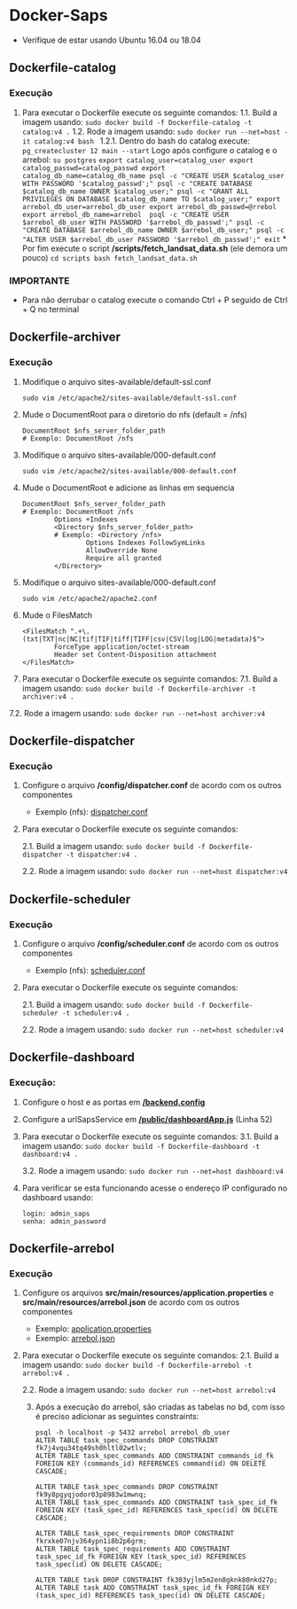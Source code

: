 # Docker-Saps
* Verifique de estar usando Ubuntu 16.04 ou 18.04

## Dockerfile-catalog
### Execução
1. Para executar o Dockerfile execute os seguinte comandos:
   1.1. Build a imagem usando:
       ```
       sudo docker build -f Dockerfile-catalog -t catalog:v4 .
       ```
   1.2. Rode a imagem usando:
       ```
       sudo docker run --net=host -it catalog:v4 bash 
       ```
       1.2.1. Dentro do bash do catalog execute:
             ```
             pg_createcluster 12 main --start
             ```
             Logo após configure o catalog e o arrebol:
             ```
             su postgres
             ```
             ```
             export catalog_user=catalog_user
             export catalog_passwd=catalog_passwd
             export catalog_db_name=catalog_db_name
             psql -c "CREATE USER $catalog_user WITH PASSWORD '$catalog_passwd';"
             psql -c "CREATE DATABASE $catalog_db_name OWNER $catalog_user;"
             psql -c "GRANT ALL PRIVILEGES ON DATABASE $catalog_db_name TO $catalog_user;"
             export arrebol_db_user=arrebol_db_user
             export arrebol_db_passwd=@rrebol
             export arrebol_db_name=arrebol 
             psql -c "CREATE USER $arrebol_db_user WITH PASSWORD '$arrebol_db_passwd';"
             psql -c "CREATE DATABASE $arrebol_db_name OWNER $arrebol_db_user;"
             psql -c "ALTER USER $arrebol_db_user PASSWORD '$arrebol_db_passwd';"
             exit
             ```
             * Por fim execute o script **/scripts/fetch_landsat_data.sh** (ele demora um pouco)
               ```
               cd scripts
               bash fetch_landsat_data.sh
               ```
### IMPORTANTE
* Para não derrubar o catalog execute o comando Ctrl + P seguido de Ctrl + Q no terminal

## Dockerfile-archiver
### Execução
1. Modifique o arquivo sites-available/default-ssl.conf
   ```
   sudo vim /etc/apache2/sites-available/default-ssl.conf
   ```
   
2. Mude o DocumentRoot para o diretorio do nfs (default = /nfs)
   ```
   DocumentRoot $nfs_server_folder_path 
   # Exemplo: DocumentRoot /nfs
   ```
   
3. Modifique o arquivo sites-available/000-default.conf
   ```
   sudo vim /etc/apache2/sites-available/000-default.conf
   ```
   
4. Mude o DocumentRoot e adicione as linhas em sequencia
   ```
   DocumentRoot $nfs_server_folder_path 
   # Exemplo: DocumentRoot /nfs
           Options +Indexes
           <Directory $nfs_server_folder_path>
           # Exemplo: <Directory /nfs>
                   Options Indexes FollowSymLinks
                   AllowOverride None
                   Require all granted
           </Directory>
   ```
   
5. Modifique o arquivo sites-available/000-default.conf
   ```
   sudo vim /etc/apache2/apache2.conf
   ```
   
6. Mude o FilesMatch 
   ```
   <FilesMatch ".+\.(txt|TXT|nc|NC|tif|TIF|tiff|TIFF|csv|CSV|log|LOG|metadata)$">
           ForceType application/octet-stream
           Header set Content-Disposition attachment
   </FilesMatch>
   ```
   
 7. Para executar o Dockerfile execute os seguinte comandos:
   7.1. Build a imagem usando:
        ```
        sudo docker build -f Dockerfile-archiver -t archiver:v4 .
        ```
        
   7.2. Rode a imagem usando:
        ```
        sudo docker run --net=host archiver:v4
        ```
        
## Dockerfile-dispatcher
### Execução
1. Configure o arquivo **/config/dispatcher.conf** de acordo com os outros componentes
   * Exemplo (nfs): [dispatcher.conf](./confs/dispatcher/clean/dispatcher.conf) 
   
2. Para executar o Dockerfile execute os seguinte comandos:

   2.1. Build a imagem usando:
        ```
        sudo docker build -f Dockerfile-dispatcher -t dispatcher:v4 .
        ```
        
   2.2. Rode a imagem usando:
        ```
        sudo docker run --net=host dispatcher:v4
        ```
        
## Dockerfile-scheduler
### Execução
1. Configure o arquivo **/config/scheduler.conf** de acordo com os outros componentes
   * Exemplo (nfs): [scheduler.conf](./confs/scheduler/clean/scheduler.conf) 
   
2. Para executar o Dockerfile execute os seguinte comandos:

   2.1. Build a imagem usando:
        ```
        sudo docker build -f Dockerfile-scheduler -t scheduler:v4 .
        ```
        
   2.2. Rode a imagem usando:
        ```
        sudo docker run --net=host scheduler:v4
        ```
        
## Dockerfile-dashboard
### Execução:
1. Configure o host e as portas em [**/backend.config**](./confs/dashboard/clean/backend.config)

2. Configure a urlSapsService em [**/public/dashboardApp.js**](./confs/dashboard/clean/dashboardApp.js) (Linha 52)

3. Para executar o Dockerfile execute os seguinte comandos:
   3.1. Build a imagem usando:
        ```
        sudo docker build -f Dockerfile-dashboard -t dashboard:v4 .
        ```
        
   3.2. Rode a imagem usando:
        ```
        sudo docker run --net=host dashboard:v4
        ```
        
4. Para verificar se esta funcionando acesse o endereço IP configurado no dashboard usando:
   ```
   login: admin_saps
   senha: admin_password
   ```
   
## Dockerfile-arrebol
### Execução
1. Configure os arquivos **src/main/resources/application.properties** e **src/main/resources/arrebol.json** de acordo com os outros componentes
   * Exemplo: [application.properties](./confs/arrebol/clean/application.properties) 
   * Exemplo: [arrebol.json](./confs/arrebol/clean/arrebol.json)
   
2. Para executar o Dockerfile execute os seguinte comandos:
   2.1. Build a imagem usando:
        ```
        sudo docker build -f Dockerfile-arrebol -t arrebol:v4 .
        ```
        
   2.2. Rode a imagem usando:
        ```
        sudo docker run --net=host arrebol:v4
        ```
        
   3. Após a execução do arrebol, são criadas as tabelas no bd, com isso é preciso adicionar as seguintes constraints:
      ```
      psql -h localhost -p 5432 arrebol arrebol_db_user
      ALTER TABLE task_spec_commands DROP CONSTRAINT fk7j4vqu34tq49sh0hltl02wtlv;
      ALTER TABLE task_spec_commands ADD CONSTRAINT commands_id_fk FOREIGN KEY (commands_id) REFERENCES command(id) ON DELETE CASCADE;

      ALTER TABLE task_spec_commands DROP CONSTRAINT fk9y8pgyqjodor03p8983w1mwnq;
      ALTER TABLE task_spec_commands ADD CONSTRAINT task_spec_id_fk FOREIGN KEY (task_spec_id) REFERENCES task_spec(id) ON DELETE CASCADE;

      ALTER TABLE task_spec_requirements DROP CONSTRAINT fkrxke07njv364ypn1i8b2p6grm;
      ALTER TABLE task_spec_requirements ADD CONSTRAINT task_spec_id_fk FOREIGN KEY (task_spec_id) REFERENCES task_spec(id) ON DELETE CASCADE;

      ALTER TABLE task DROP CONSTRAINT fk303yjlm5m2en8gknk80nkd27p; 
      ALTER TABLE task ADD CONSTRAINT task_spec_id_fk FOREIGN KEY (task_spec_id) REFERENCES task_spec(id) ON DELETE CASCADE;
      ```
